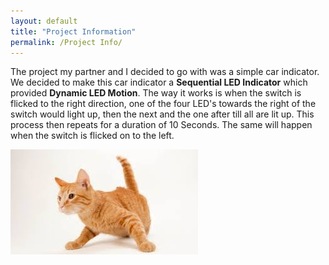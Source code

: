 ```yaml
---
layout: default
title: "Project Information"
permalink: /Project Info/
---
```


The project my partner and I decided to go with was a simple car indicator. We decided to make this car indicator a **Sequential LED Indicator** which provided **Dynamic LED Motion**. 
The way it works is when the switch is flicked to the right direction, one of the four LED's towards the right of the switch would light up, then the next and the one after till all are lit up. This process then repeats for a duration of 10 Seconds.
The same will happen when the switch is flicked on to the left.


![Image of an orange cat](/images/catimage)


